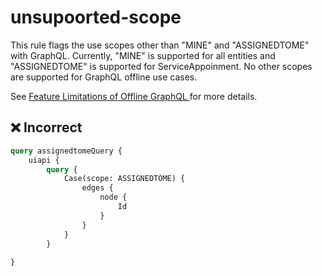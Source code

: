 # unsupoorted-scope

This rule flags the use scopes other than "MINE" and "ASSIGNEDTOME" with GraphQL. Currently, "MINE" is supported for all entities and "ASSIGNEDTOME" is supported for ServiceAppoinment. No other scopes are supported for GraphQL offline use cases.

See [Feature Limitations of Offline GraphQL
](https://developer.salesforce.com/docs/atlas.en-us.mobile_offline.meta/mobile_offline/use_graphql_limitations.htm) for more details.

## ❌ Incorrect

```GraphQL
query assignedtomeQuery {
    uiapi {
        query {
            Case(scope: ASSIGNEDTOME) {
                edges {
                    node {
                        Id
                    }
                }
            }
        }
    
}

```
